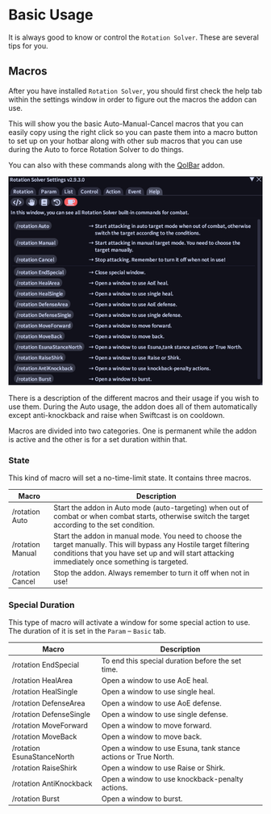 # Basic Usage

It is always good to know or control the `Rotation Solver`. These are several tips for you.

## Macros

After you have installed `Rotation Solver`, you should first check the help tab within the settings window in order to figure out the macros the addon can use.

This will show you the basic Auto-Manual-Cancel macros that you can easily copy using the right click so you can paste them into a macro button to set up on your hotbar along with other sub macros that you can use during the Auto to force Rotation Solver to do things.

You can also with these commands along with the [QolBar](https://github.com/UnknownX7/QoLBar) addon.

![Macro Helps](assets/image-20230227112230914.png)

There is a description of the different macros and their usage if you wish to use them. During the Auto usage, the addon does all of them automatically except anti-knockback and raise when Swiftcast is on cooldown.

Macros are divided into two categories. One is permanent while the addon is active and the other is for a set duration within that.

### State

This kind of macro will set a no-time-limit state. It contains three macros.

| Macro            | Description                                                  |
| ---------------- | ------------------------------------------------------------ |
| /rotation Auto   | Start the addon in Auto mode (auto-targeting) when out of combat or when combat starts, otherwise switch the target according to the set condition. |
| /rotation Manual | Start the addon in manual mode. You need to choose the target manually. This will bypass any  Hostile target filtering conditions that you have set up and will start attacking immediately once something is targeted. |
| /rotation Cancel | Stop the addon. Always remember to turn it off when not in use! |

### Special Duration

This type of macro will activate a window for some special action to use. The duration of it is set in the `Param` – `Basic` tab.

| Macro                      | Description                                                  |
| -------------------------- | ------------------------------------------------------------ |
| /rotation EndSpecial       | To end this special duration before the set time.            |
| /rotation HealArea         | Open a window to use AoE heal.                               |
| /rotation HealSingle       | Open a window to use single heal.                            |
| /rotation DefenseArea      | Open a window to use AoE defense.                            |
| /rotation DefenseSingle    | Open a window to use single defense.                         |
| /rotation MoveForward      | Open a window to move forward.                               |
| /rotation MoveBack         | Open a window to move back.                                  |
| /rotation EsunaStanceNorth | Open a window to use Esuna, tank stance actions or True North. |
| /rotation RaiseShirk       | Open a window to use Raise or Shirk.                         |
| /rotation AntiKnockback    | Open a window to use knockback-penalty actions.              |
| /rotation Burst            | Open a window to burst.                                      |



